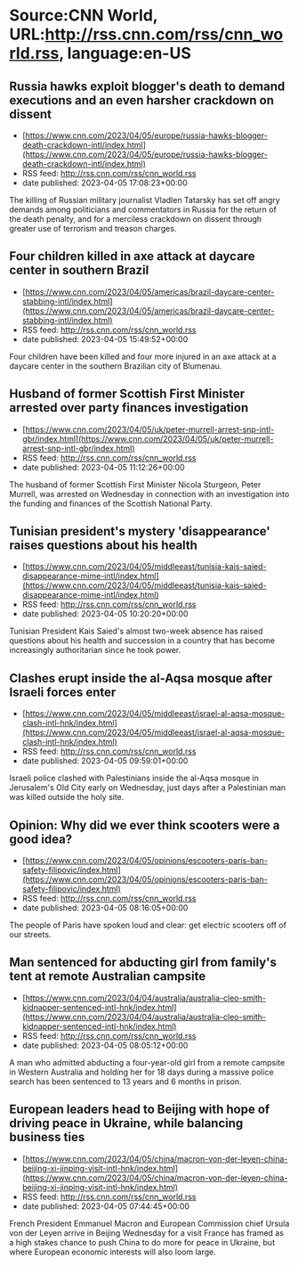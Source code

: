 # Source:CNN World, URL:http://rss.cnn.com/rss/cnn_world.rss, language:en-US

## Russia hawks exploit blogger's death to demand executions and an even harsher crackdown on dissent
 - [https://www.cnn.com/2023/04/05/europe/russia-hawks-blogger-death-crackdown-intl/index.html](https://www.cnn.com/2023/04/05/europe/russia-hawks-blogger-death-crackdown-intl/index.html)
 - RSS feed: http://rss.cnn.com/rss/cnn_world.rss
 - date published: 2023-04-05 17:08:23+00:00

The killing of Russian military journalist Vladlen Tatarsky has set off angry demands among politicians and commentators in Russia for the return of the death penalty, and for a merciless crackdown on dissent through greater use of terrorism and treason charges.

## Four children killed in axe attack at daycare center in southern Brazil
 - [https://www.cnn.com/2023/04/05/americas/brazil-daycare-center-stabbing-intl/index.html](https://www.cnn.com/2023/04/05/americas/brazil-daycare-center-stabbing-intl/index.html)
 - RSS feed: http://rss.cnn.com/rss/cnn_world.rss
 - date published: 2023-04-05 15:49:52+00:00

Four children have been killed and four more injured in an axe attack at a daycare center in the southern Brazilian city of Blumenau.

## Husband of former Scottish First Minister arrested over party finances investigation
 - [https://www.cnn.com/2023/04/05/uk/peter-murrell-arrest-snp-intl-gbr/index.html](https://www.cnn.com/2023/04/05/uk/peter-murrell-arrest-snp-intl-gbr/index.html)
 - RSS feed: http://rss.cnn.com/rss/cnn_world.rss
 - date published: 2023-04-05 11:12:26+00:00

The husband of former Scottish First Minister Nicola Sturgeon, Peter Murrell, was arrested on Wednesday in connection with an investigation into the funding and finances of the Scottish National Party.

## Tunisian president's mystery 'disappearance' raises questions about his health
 - [https://www.cnn.com/2023/04/05/middleeast/tunisia-kais-saied-disappearance-mime-intl/index.html](https://www.cnn.com/2023/04/05/middleeast/tunisia-kais-saied-disappearance-mime-intl/index.html)
 - RSS feed: http://rss.cnn.com/rss/cnn_world.rss
 - date published: 2023-04-05 10:20:20+00:00

Tunisian President Kais Saied's almost two-week absence has raised questions about his health and succession in a country that has become increasingly authoritarian since he took power.

## Clashes erupt inside the al-Aqsa mosque after Israeli forces enter
 - [https://www.cnn.com/2023/04/05/middleeast/israel-al-aqsa-mosque-clash-intl-hnk/index.html](https://www.cnn.com/2023/04/05/middleeast/israel-al-aqsa-mosque-clash-intl-hnk/index.html)
 - RSS feed: http://rss.cnn.com/rss/cnn_world.rss
 - date published: 2023-04-05 09:59:01+00:00

Israeli police clashed with Palestinians inside the al-Aqsa mosque in Jerusalem's Old City early on Wednesday, just days after a Palestinian man was killed outside the holy site.

## Opinion: Why did we ever think scooters were a good idea?
 - [https://www.cnn.com/2023/04/05/opinions/escooters-paris-ban-safety-filipovic/index.html](https://www.cnn.com/2023/04/05/opinions/escooters-paris-ban-safety-filipovic/index.html)
 - RSS feed: http://rss.cnn.com/rss/cnn_world.rss
 - date published: 2023-04-05 08:16:05+00:00

The people of Paris have spoken loud and clear: get electric scooters off of our streets.

## Man sentenced for abducting girl from family's tent at remote Australian campsite
 - [https://www.cnn.com/2023/04/04/australia/australia-cleo-smith-kidnapper-sentenced-intl-hnk/index.html](https://www.cnn.com/2023/04/04/australia/australia-cleo-smith-kidnapper-sentenced-intl-hnk/index.html)
 - RSS feed: http://rss.cnn.com/rss/cnn_world.rss
 - date published: 2023-04-05 08:05:12+00:00

A man who admitted abducting a four-year-old girl from a remote campsite in Western Australia and holding her for 18 days during a massive police search has been sentenced to 13 years and 6 months in prison.

## European leaders head to Beijing with hope of driving peace in Ukraine, while balancing business ties
 - [https://www.cnn.com/2023/04/05/china/macron-von-der-leyen-china-beijing-xi-jinping-visit-intl-hnk/index.html](https://www.cnn.com/2023/04/05/china/macron-von-der-leyen-china-beijing-xi-jinping-visit-intl-hnk/index.html)
 - RSS feed: http://rss.cnn.com/rss/cnn_world.rss
 - date published: 2023-04-05 07:44:45+00:00

French President Emmanuel Macron and European Commission chief Ursula von der Leyen arrive in Beijing Wednesday for a visit France has framed as a high stakes chance to push China to do more for peace in Ukraine, but where European economic interests will also loom large.

